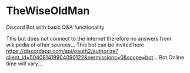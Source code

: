 # TheWiseOldMan
Discord Bot with basic Q&amp;A functionality

This bot does not connect to the internet therefore no answers from wikipedia of other sources...
This bot can be invited here https://discordapp.com/api/oauth2/authorize?client_id=504081419904090122&permissions=0&scope=bot...
Bot Online time will vary...
